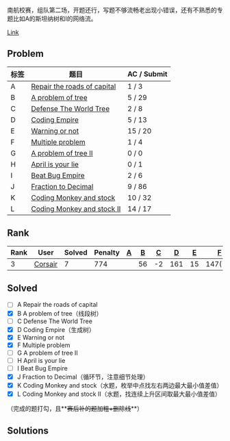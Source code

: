 南航校赛，组队第二场，开题还行，写题不够流畅老出现小错误，还有不熟悉的专题比如A的斯坦纳树和I的网络流。

[Link](http://icpc.njust.edu.cn/Contest/5698/)



## Problem

| 标签   | 题目                                       | AC / Submit |
| ---- | ---------------------------------------- | ----------- |
| A    | [Repair the roads of capital](http://icpc.njust.edu.cn/Contest/6239/A/) | 1 / 3       |
| B    | [A problem of tree](http://icpc.njust.edu.cn/Contest/6239/B/) | 5 / 29      |
| C    | [Defense The World Tree](http://icpc.njust.edu.cn/Contest/6239/C/) | 2 / 8       |
| D    | [Coding Empire](http://icpc.njust.edu.cn/Contest/6239/D/) | 5 / 13      |
| E    | [Warning or not](http://icpc.njust.edu.cn/Contest/6239/E/) | 15 / 20     |
| F    | [Multiple problem](http://icpc.njust.edu.cn/Contest/6239/F/) | 1 / 4       |
| G    | [A problem of tree II](http://icpc.njust.edu.cn/Contest/6239/G/) | 0 / 0       |
| H    | [April is your lie](http://icpc.njust.edu.cn/Contest/6239/H/) | 0 / 1       |
| I    | [Beat Bug Empire](http://icpc.njust.edu.cn/Contest/6239/I/) | 2 / 6       |
| J    | [Fraction to Decimal](http://icpc.njust.edu.cn/Contest/6239/J/) | 9 / 86      |
| K    | [Coding Monkey and stock](http://icpc.njust.edu.cn/Contest/6239/K/) | 10 / 32     |
| L    | [Coding Monkey and stock II](http://icpc.njust.edu.cn/Contest/6239/L/) | 14 / 17     |



## Rank

| Rank | User                                     | Solved | Penalty | [A](http://icpc.njust.edu.cn/Contest/6239/A/) | [B](http://icpc.njust.edu.cn/Contest/6239/B/) | [C](http://icpc.njust.edu.cn/Contest/6239/C/) | [D](http://icpc.njust.edu.cn/Contest/6239/D/) | [E](http://icpc.njust.edu.cn/Contest/6239/E/) | [F](http://icpc.njust.edu.cn/Contest/6239/F/) | [G](http://icpc.njust.edu.cn/Contest/6239/G/) | [H](http://icpc.njust.edu.cn/Contest/6239/H/) | [I](http://icpc.njust.edu.cn/Contest/6239/I/) | [J](http://icpc.njust.edu.cn/Contest/6239/J/) | [K](http://icpc.njust.edu.cn/Contest/6239/K/) | [L](http://icpc.njust.edu.cn/Contest/6239/L/) |
| ---- | ---------------------------------------- | ------ | ------- | ---------------------------------------- | ---------------------------------------- | ---------------------------------------- | ---------------------------------------- | ---------------------------------------- | ---------------------------------------- | ---------------------------------------- | ---------------------------------------- | ---------------------------------------- | ---------------------------------------- | ---------------------------------------- | ---------------------------------------- |
| 3    | [Corsair](http://icpc.njust.edu.cn/UserPage/Corsair/) | 7      | 774     |                                          | 56                                       | -2                                       | 161                                      | 15                                       | 147(-2)                                  |                                          |                                          |                                          | 132(-2)                                  | 144(-1)                                  | 19                                       |



## Solved

- [ ] A    Repair the roads of capital
- [x] B    A problem of tree（线段树）
- [ ] C    Defense The World Tree
- [x] D    Coding Empire（生成树）
- [x] E    Warning or not
- [x] F    Multiple problem
- [ ] G    A problem of tree II
- [ ] H    April is your lie
- [ ] I    Beat Bug Empire
- [x] J    Fraction to Decimal（循环节，注意细节处理）
- [x] K    Coding Monkey and stock（水题，枚举中点找左右两边最大最小值差值）
- [x] L    Coding Monkey and stock II（水题，找连续上升区间取最大最小值差值）

（完成的题打勾，且**~~赛后补的题加粗+删除线~~**）



## Solutions

##### 
